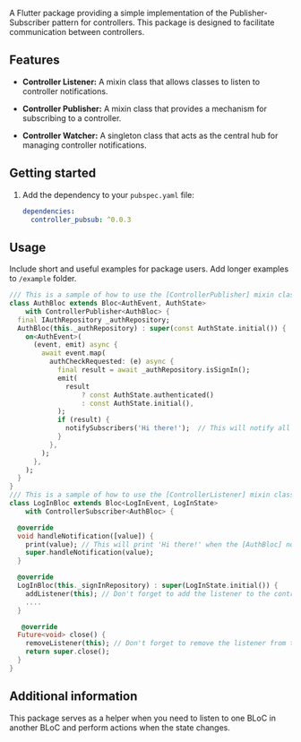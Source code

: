 
A Flutter package providing a simple implementation of the Publisher-Subscriber pattern for controllers. This package is designed to facilitate communication between controllers.

## Features

- **Controller Listener:** A mixin class that allows classes to listen to controller notifications.

- **Controller Publisher:** A mixin class that provides a mechanism for subscribing to a controller.

- **Controller Watcher:** A singleton class that acts as the central hub for managing controller notifications.

## Getting started

1. Add the dependency to your `pubspec.yaml` file:

   ```yaml
   dependencies:
     controller_pubsub: ^0.0.3

## Usage

Include short and useful examples for package users. Add longer examples
to `/example` folder.

```dart
/// This is a sample of how to use the [ControllerPublisher] mixin class.
class AuthBloc extends Bloc<AuthEvent, AuthState>
    with ControllerPublisher<AuthBloc> {
  final IAuthRepository _authRepository;
  AuthBloc(this._authRepository) : super(const AuthState.initial()) {
    on<AuthEvent>(
      (event, emit) async {
        await event.map(
          authCheckRequested: (e) async {
            final result = await _authRepository.isSignIn();
            emit(
              result
                  ? const AuthState.authenticated()
                  : const AuthState.initial(),
            );
            if (result) {
              notifySubscribers('Hi there!');  // This will notify all subscribers of this controller.
            }
          },
        );
      },
    );
  }
}
/// This is a sample of how to use the [ControllerListener] mixin class.
class LogInBloc extends Bloc<LogInEvent, LogInState>
    with ControllerSubscriber<AuthBloc> {

  @override
  void handleNotification([value]) {
    print(value); // This will print 'Hi there!' when the [AuthBloc] notifies this controller.
    super.handleNotification(value);
  }

  @override
  LogInBloc(this._signInRepository) : super(LogInState.initial()) {
    addListener(this); // Don't forget to add the listener to the controller. 
    ....
  }

   @override
  Future<void> close() {
    removeListener(this); // Don't forget to remove the listener from the controller.
    return super.close();
  }
}

```

## Additional information

This package serves as a helper when you need to listen to one BLoC in another BLoC and perform actions when the state changes.
